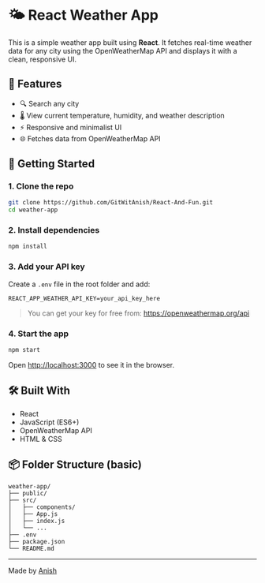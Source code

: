 # 🌤️ React Weather App

This is a simple weather app built using **React**. It fetches real-time weather data for any city using the OpenWeatherMap API and displays it with a clean, responsive UI.

## 🔧 Features

- 🔍 Search any city
- 🌡️ View current temperature, humidity, and weather description
- ⚡ Responsive and minimalist UI
- 🌐 Fetches data from OpenWeatherMap API

## 🚀 Getting Started

### 1. Clone the repo

```bash
git clone https://github.com/GitWitAnish/React-And-Fun.git
cd weather-app
```

### 2. Install dependencies

```bash
npm install
```

### 3. Add your API key

Create a `.env` file in the root folder and add:

```env
REACT_APP_WEATHER_API_KEY=your_api_key_here
```

> You can get your key for free from: https://openweathermap.org/api

### 4. Start the app

```bash
npm start
```

Open [http://localhost:3000](http://localhost:3000) to see it in the browser.

## 🛠️ Built With

- React
- JavaScript (ES6+)
- OpenWeatherMap API
- HTML & CSS

## 📦 Folder Structure (basic)

```
weather-app/
├── public/
├── src/
│   ├── components/
│   ├── App.js
│   ├── index.js
│   └── ...
├── .env
├── package.json
└── README.md
```

---

Made by [Anish](https://github.com/GitWitAnish)
